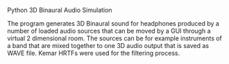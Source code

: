 Python 3D Binaural Audio Simulation

The program generates 3D Binaural sound for headphones produced by a number of loaded audio sources that can be moved by a GUI through a virtual 2 dimensional room. The sources can be for example instruments of a band that are mixed together to one 3D audio output that is saved as WAVE file. Kemar HRTFs were used for the filtering process.